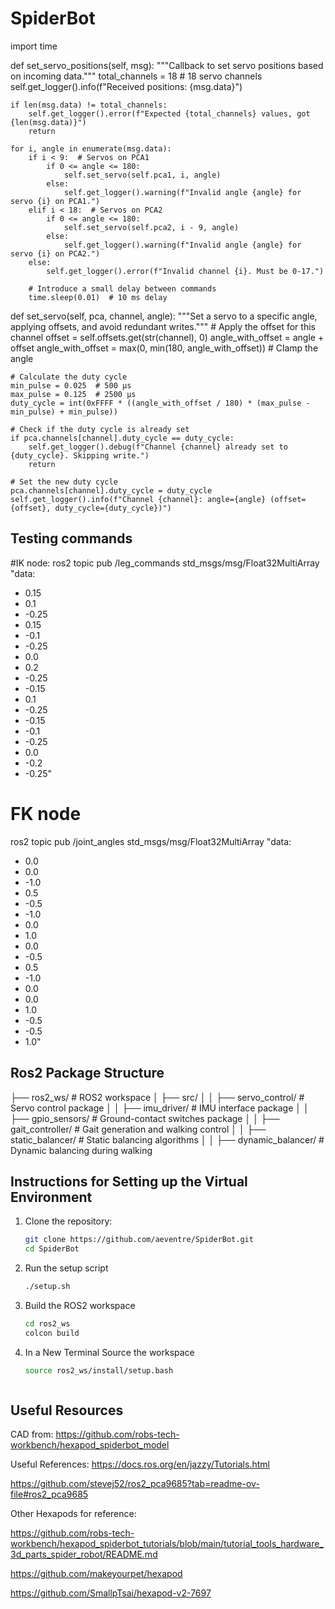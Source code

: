 # SpiderBot
import time

def set_servo_positions(self, msg):
    """Callback to set servo positions based on incoming data."""
    total_channels = 18  # 18 servo channels
    self.get_logger().info(f"Received positions: {msg.data}")

    if len(msg.data) != total_channels:
        self.get_logger().error(f"Expected {total_channels} values, got {len(msg.data)}")
        return

    for i, angle in enumerate(msg.data):
        if i < 9:  # Servos on PCA1
            if 0 <= angle <= 180:
                self.set_servo(self.pca1, i, angle)
            else:
                self.get_logger().warning(f"Invalid angle {angle} for servo {i} on PCA1.")
        elif i < 18:  # Servos on PCA2
            if 0 <= angle <= 180:
                self.set_servo(self.pca2, i - 9, angle)
            else:
                self.get_logger().warning(f"Invalid angle {angle} for servo {i} on PCA2.")
        else:
            self.get_logger().error(f"Invalid channel {i}. Must be 0-17.")

        # Introduce a small delay between commands
        time.sleep(0.01)  # 10 ms delay



def set_servo(self, pca, channel, angle):
    """Set a servo to a specific angle, applying offsets, and avoid redundant writes."""
    # Apply the offset for this channel
    offset = self.offsets.get(str(channel), 0)
    angle_with_offset = angle + offset
    angle_with_offset = max(0, min(180, angle_with_offset))  # Clamp the angle

    # Calculate the duty cycle
    min_pulse = 0.025  # 500 μs
    max_pulse = 0.125  # 2500 μs
    duty_cycle = int(0xFFFF * ((angle_with_offset / 180) * (max_pulse - min_pulse) + min_pulse))

    # Check if the duty cycle is already set
    if pca.channels[channel].duty_cycle == duty_cycle:
        self.get_logger().debug(f"Channel {channel} already set to {duty_cycle}. Skipping write.")
        return

    # Set the new duty cycle
    pca.channels[channel].duty_cycle = duty_cycle
    self.get_logger().info(f"Channel {channel}: angle={angle} (offset={offset}, duty_cycle={duty_cycle})")



## Testing commands

#IK node:
ros2 topic pub /leg_commands std_msgs/msg/Float32MultiArray "data:
- 0.15
- 0.1
- -0.25
- 0.15
- -0.1
- -0.25
- 0.0
- 0.2
- -0.25
- -0.15
- 0.1
- -0.25
- -0.15
- -0.1
- -0.25
- 0.0
- -0.2
- -0.25"

# FK node
ros2 topic pub /joint_angles std_msgs/msg/Float32MultiArray "data:
- 0.0
- 0.0
- -1.0
- 0.5
- -0.5
- -1.0
- 0.0
- 1.0
- 0.0
- -0.5
- 0.5
- -1.0
- 0.0
- 0.0
- 1.0
- -0.5
- -0.5
- 1.0"


## Ros2 Package Structure
├── ros2_ws/                  # ROS2 workspace
│   ├── src/
│   │   ├── servo_control/       # Servo control package
│   │   ├── imu_driver/          # IMU interface package
│   │   ├── gpio_sensors/        # Ground-contact switches package
│   │   ├── gait_controller/     # Gait generation and walking control
│   │   ├── static_balancer/     # Static balancing algorithms
│   │   ├── dynamic_balancer/    # Dynamic balancing during walking






## Instructions for Setting up the Virtual Environment

1. Clone the repository:
   ```bash
   git clone https://github.com/aeventre/SpiderBot.git
   cd SpiderBot
2. Run the setup script
    ```bash
    ./setup.sh
3. Build the ROS2 workspace
    ```bash
    cd ros2_ws
    colcon build
4. In a New Terminal Source the workspace
    ```bash
    source ros2_ws/install/setup.bash


    
## Useful Resources
CAD from: https://github.com/robs-tech-workbench/hexapod_spiderbot_model

Useful References:
https://docs.ros.org/en/jazzy/Tutorials.html

https://github.com/stevej52/ros2_pca9685?tab=readme-ov-file#ros2_pca9685



Other Hexapods for reference:

https://github.com/robs-tech-workbench/hexapod_spiderbot_tutorials/blob/main/tutorial_tools_hardware_3d_parts_spider_robot/README.md

https://github.com/makeyourpet/hexapod

https://github.com/SmallpTsai/hexapod-v2-7697


